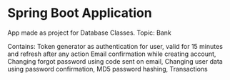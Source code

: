 # Spring Boot Application
App made as project for Database Classes.
Topic: Bank

Contains:
Token generator as authentication for user, valid for 15 minutes and refresh after any action
Email confirmation while creating account,
Changing forgot password using code sent on email,
Changing user data using password confirmation,
MD5 password hashing,
Transactions
